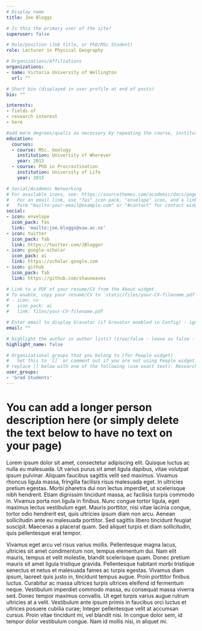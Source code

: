 ```yaml
---
# Display name
title: Joe Bloggs

# Is this the primary user of the site?
superuser: false

# Role/position (Job title, or PhD/MSc Student)
role: Lecturer in Physical Geography

# Organizations/Affiliations
organizations:
- name: Victoria University of Wellington
  url: ""

# Short bio (displayed in user profile at end of posts)
bio: ""

interests:
- fields of
- research interest
- here

#add more degrees/qualis as necessary by repeating the course, institution, year for each one
education:
  courses:
  - course: MSc. Geology
    institution: University of Wherever
    year: 2013
  - course: PhD in Procrastination
    institution: University of Life
    year: 2015

# Social/Academic Networking
# For available icons, see: https://sourcethemes.com/academic/docs/page-builder/#icons
#   For an email link, use "fas" icon pack, "envelope" icon, and a link in the
#   form "mailto:your-email@example.com" or "#contact" for contact widget.
social:
- icon: envelope
  icon_pack: fas
  link: 'mailto:joe.bloggs@vuw.ac.nz'
- icon: twitter
  icon_pack: fab
  link: https://twitter.com/JBlogger
- icon: google-scholar
  icon_pack: ai
  link: https://scholar.google.com
- icon: github
  icon_pack: fab
  link: https://github.com/shauneaves

# Link to a PDF of your resume/CV from the About widget.
# To enable, copy your resume/CV to `static/files/your-CV-filename.pdf` and uncomment the lines below.
# - icon: cv
#   icon_pack: ai
#   link: files/your-CV-filename.pdf

# Enter email to display Gravatar (if Gravatar enabled in Config) - ignore this?
email: ""

# Highlight the author in author lists? (true/false - leave as false - this is unoperational at present)
highlight_name: false

# Organizational groups that you belong to (for People widget)
#   Set this to `[]` or comment out if you are not using People widget.
# replace [] below with one of the following (use exact text): Researchers, Grad Students, Technicians, Visitors, Alumni
user_groups:
- 'Grad Students'
---
```


# You can add a longer person description here (or simply delete the text below to have no text on your page)
Lorem ipsum dolor sit amet, consectetur adipiscing elit. Quisque luctus ac nulla eu malesuada. Ut varius purus sit amet ligula dapibus, vitae volutpat ipsum pulvinar. Aliquam faucibus sagittis velit sed maximus. Vivamus rhoncus ligula massa, fringilla facilisis risus malesuada eget. In ultricies pretium egestas. Morbi pharetra dui non lectus imperdiet, ut scelerisque nibh hendrerit. Etiam dignissim tincidunt massa, ac facilisis turpis commodo in. Vivamus porta non ligula in finibus. Nunc congue tortor ligula, eget maximus lectus vestibulum eget. Mauris porttitor, nisi vitae lacinia congue, tortor odio hendrerit est, quis ultricies ipsum diam non arcu. Aenean sollicitudin ante eu malesuada porttitor. Sed sagittis libero tincidunt feugiat suscipit. Maecenas a placerat quam. Sed aliquet turpis et diam sollicitudin, quis pellentesque erat tempor.

Vivamus eget arcu vel risus varius mollis. Pellentesque magna lacus, ultricies sit amet condimentum non, tempus elementum dui. Nam elit mauris, tempus et velit molestie, blandit scelerisque quam. Donec pretium mauris sit amet ligula tristique gravida. Pellentesque habitant morbi tristique senectus et netus et malesuada fames ac turpis egestas. Vivamus diam ipsum, laoreet quis justo in, tincidunt tempus augue. Proin porttitor finibus luctus. Curabitur ac massa ultrices turpis ultrices eleifend id fermentum neque. Vestibulum imperdiet commodo massa, eu consequat massa viverra sed. Donec tempor maximus convallis. Ut eget turpis varius augue rutrum ultricies at a velit. Vestibulum ante ipsum primis in faucibus orci luctus et ultrices posuere cubilia curae; Integer pellentesque velit at accumsan cursus. Proin vitae tincidunt mi, vel blandit nisi. In congue dolor sem, id tempor dolor vestibulum congue. Nam id mollis nisi, in aliquet mi.

